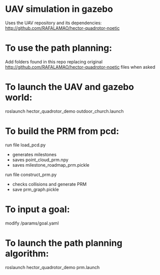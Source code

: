 # 
# UAV simulation in gazebo

Uses the UAV repository and its dependencies:
http://github.com/RAFALAMAO/hector-quadrotor-noetic

# To use the path planning: 
Add folders found in this repo replacing original http://github.com/RAFALAMAO/hector-quadrotor-noetic files when asked

# To launch the UAV and gazebo world:
roslaunch hector_quadrotor_demo outdoor_church.launch

# To build the PRM from pcd:

run file load_pcd.py
  - generates milestones
  - saves point_cloud_prm.npy
  - saves milestone_roadmap_prm.pickle


run file construct_prm.py
  - checks collisions and generate PRM
  - save prm_graph.pickle

# To input a goal:
modify /params/goal.yaml 

# To launch the path planning algorithm:
roslaunch hector_quadrotor_demo prm.launch
